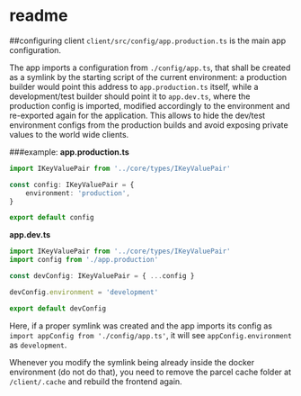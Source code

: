# readme

##configuring client
`client/src/config/app.production.ts` is the main app configuration.

The app imports a configuration from `./config/app.ts`, that shall be created as a symlink by the starting script of the current environment: a production builder would point this address to `app.production.ts` itself, while a development/test builder should point it to `app.dev.ts`, where the production config is imported, modified accordingly to the environment and re-exported again for the application. This allows to hide the dev/test environment configs from the production builds and avoid exposing private values to the world wide clients.

###example:
**app.production.ts**
```ts
import IKeyValuePair from '../core/types/IKeyValuePair'

const config: IKeyValuePair = {
    environment: 'production',
}

export default config
```

**app.dev.ts**
```ts
import IKeyValuePair from '../core/types/IKeyValuePair'
import config from './app.production'

const devConfig: IKeyValuePair = { ...config }

devConfig.environment = 'development'

export default devConfig
```

Here, if a proper symlink was created and the app imports its config as `import appConfig from './config/app.ts'`, it will see `appConfig.environment` as `development`.

Whenever you modify the symlink being already inside the docker environment (do not do that), you need to remove the parcel cache folder at `/client/.cache` and rebuild the frontend again.
